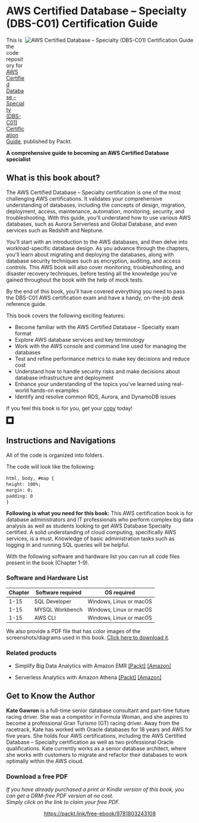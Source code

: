 # AWS Certified Database – Specialty (DBS-C01) Certification Guide				

<a href="https://www.packtpub.com/product/aws-certified-database-specialty-dbs-c01-certification-guide/9781803243108"><img src="https://static.packt-cdn.com/products/9781803243108/cover/smaller" alt="AWS Certified Database – Specialty (DBS-C01) Certification Guide	" height="256px" align="right"></a>

This is the code repository for [AWS Certified Database – Specialty (DBS-C01) Certification Guide](https://www.packtpub.com/product/aws-certified-database-specialty-dbs-c01-certification-guide/9781803243108), published by Packt.

**A comprehensive guide to becoming an AWS Certified Database specialist**

## What is this book about?

The AWS Certified Database – Specialty certification is one of the most challenging AWS certifications. It validates your comprehensive understanding of databases, including the concepts of design, migration, deployment, access, maintenance, automation, monitoring, security, and troubleshooting. With this guide, you'll understand how to use various AWS databases, such as Aurora Serverless and Global Database, and even services such as Redshift and Neptune.

You’ll start with an introduction to the AWS databases, and then delve into workload-specific database design. As you advance through the chapters, you'll learn about migrating and deploying the databases, along with database security techniques such as encryption, auditing, and access controls. This AWS book will also cover monitoring, troubleshooting, and disaster recovery techniques, before testing all the knowledge you've gained throughout the book with the help of mock tests.

By the end of this book, you'll have covered everything you need to pass the DBS-C01 AWS certification exam and have a handy, on-the-job desk reference guide.

This book covers the following exciting features: 
* Become familiar with the AWS Certified Database – Specialty exam format
* Explore AWS database services and key terminology
* Work with the AWS console and command line used for managing the databases
* Test and refine performance metrics to make key decisions and reduce cost
* Understand how to handle security risks and make decisions about database infrastructure and deployment
* Enhance your understanding of the topics you've learned using real-world hands-on examples
* Identify and resolve common RDS, Aurora, and DynamoDB issues

If you feel this book is for you, get your [copy](https://www.amazon.in/AWS-Certified-Database-Certification-comprehensive-ebook/dp/B09TPFDB6H/ref=sr_1_1?crid=IBLH1HTT9QAU&keywords=AWS+Certified+Database+%E2%80%93+Specialty+%28DBS-C01%29+Certification+Guide&qid=1652041537&sprefix=aws+certified+database+specialty+dbs-c01+certification+guide%2Caps%2C302&sr=8-1) today!

<a href="https://www.packtpub.com/product/aws-certified-database-specialty-dbs-c01-certification-guide/9781803243108"><img src="https://raw.githubusercontent.com/PacktPublishing/GitHub/master/GitHub.png" alt="https://www.packtpub.com/" border="5" /></a>

## Instructions and Navigations
All of the code is organized into folders.

The code will look like the following:
```
html, body, #map {
height: 100%;
margin: 0;
padding: 0
}
```

**Following is what you need for this book:**
This AWS certification book is for database administrators and IT professionals who perform complex big data analysis as well as students looking to get AWS Database Specialty certified. A solid understanding of cloud computing, specifically AWS services, is a must. Knowledge of basic administration tasks such as logging in and running SQL queries will be helpful.		

With the following software and hardware list you can run all code files present in the book (Chapter 1-9).

### Software and Hardware List

| Chapter  | Software required                                                                    | OS required                        |
| -------- | -------------------------------------------------------------------------------------| -----------------------------------|
|  	1-15	   |   SQL Developer                                			  | Windows, Linux or macOS| 
|  	1-15	   |   MYSQL Workbench                                			  | Windows, Linux or macOS| 
|  	1-15	   |   AWS CLI                                			  | Windows, Linux or macOS| 

We also provide a PDF file that has color images of the screenshots/diagrams used in this book. [Click here to download it](https://static.packt-cdn.com/downloads/9781803243108_ColorImages.pdf).

### Related products <Other books you may enjoy>
* Simplify Big Data Analytics with Amazon EMR  [[Packt]](https://www.packtpub.com/product/simplify-big-data-analytics-with-amazon-emr/9781801071079) [[Amazon]](https://www.amazon.in/Simplify-Big-Data-Analytics-Amazon/dp/1801071071/ref=sr_1_1?crid=1WRKAQ1O45ELT&keywords=Simplify+Big+Data+Analytics+with+Amazon+EMR&qid=1652042077&sprefix=limitless+analytics+with+azure+synapse%2Caps%2C1169&sr=8-1)
  
* Serverless Analytics with Amazon Athena  [[Packt]](https://www.packtpub.com/product/serverless-analytics-with-amazon-athena/9781800562349) [[Amazon]](https://www.amazon.in/Serverless-Analytics-Amazon-Athena-semi-structured/dp/1800562349/ref=sr_1_1?crid=2M850A9BTIH4V&keywords=Serverless+Analytics+with+Amazon+Athena&qid=1652042152&sprefix=serverless+analytics+with+amazon+athena%2Caps%2C318&sr=8-1)
  
## Get to Know the Author
**Kate Gawron** is a full-time senior database consultant and part-time future racing driver. She was a competitor in Formula Woman, and she aspires to become a professional Gran Turismo (GT) racing driver. Away from the racetrack, Kate has worked with Oracle databases for 18 years and AWS for five years. She holds four AWS certifications, including the AWS Certified Database – Specialty certification as well as two professional Oracle qualifications. Kate currently works as a senior database architect, where she works with customers to migrate and refactor their databases to work optimally within the AWS cloud.
### Download a free PDF

 <i>If you have already purchased a print or Kindle version of this book, you can get a DRM-free PDF version at no cost.<br>Simply click on the link to claim your free PDF.</i>
<p align="center"> <a href="https://packt.link/free-ebook/9781803243108">https://packt.link/free-ebook/9781803243108 </a> </p>